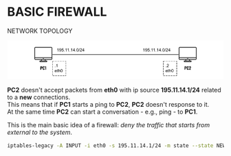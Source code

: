 # BASIC FIREWALL

NETWORK TOPOLOGY

<div align="center">
  <img src="https://github.com/mariocuomo/kathara-testing/blob/main/labs/firewall_on_host/schema.png">
</div>


**PC2** doesn't accept packets from **eth0** with ip source **195.11.14.1/24** related to a **new** connections.<br>
This means that if **PC1** starts a ping to **PC2**, **PC2** doesn't response to it.<br>
At the same time **PC2** can start a conversation - e.g., ping -  to **PC1**.

This is the main basic idea of a firewall: _deny the traffic that starts from external to the system_.


```Bash
iptables-legacy -A INPUT -i eth0 -s 195.11.14.1/24 -m state --state NEW -j DROP
```






